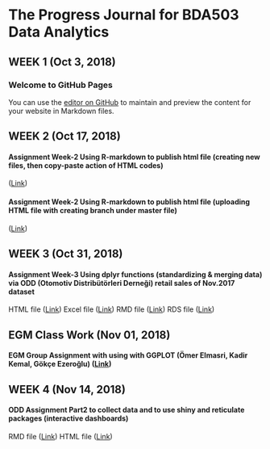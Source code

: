 # The Progress Journal for BDA503 Data Analytics
## WEEK 1 (Oct 3, 2018)
### Welcome to GitHub Pages
You can use the [editor on GitHub](https://github.com/MEF-BDA503/pj18-elmasriomer/edit/master/index.md) to maintain and preview the content for your website in Markdown files.

## WEEK 2 (Oct 17, 2018)
#### Assignment Week-2 Using R-markdown to publish html file (creating new files, then copy-paste action of HTML codes)
([Link](https://mef-bda503.github.io/pj18-elmasriomer/Assignment-Week-02)) 
#### Assignment Week-2 Using R-markdown to publish html file (uploading HTML file with creating branch under master file)
([Link](https://mef-bda503.github.io/pj18-elmasriomer/Assignment-Week-002)) 

## WEEK 3 (Oct 31, 2018)
#### Assignment Week-3 Using dplyr functions (standardizing & merging data) via ODD (Otomotiv Distribütörleri Derneği) retail sales of Nov.2017 dataset
HTML file ([Link](https://mef-bda503.github.io/pj18-elmasriomer/ODD_trial3.html)) 
Excel file ([Link](https://github.com/MEF-BDA503/pj18-elmasriomer/blob/master/odd_retail_sales_2017_11.XLSX)) 
RMD file ([Link](https://github.com/MEF-BDA503/pj18-elmasriomer/blob/master/ODD_trial3.Rmd)) 
RDS file ([Link](https://github.com/MEF-BDA503/pj18-elmasriomer/blob/master/odd_retail_sales_2017_11.Rds)) 

## EGM Class Work (Nov 01, 2018)
#### EGM Group Assignment with using with GGPLOT (Ömer Elmasri, Kadir Kemal, Gökçe Ezeroğlu) ([Link](https://mef-bda503.github.io/pj18-KadirKemal/EGM/Gokce_Omer_Kadir.html)) 

## WEEK 4 (Nov 14, 2018)
#### ODD Assignment Part2 to collect data and to use shiny and reticulate packages (interactive dashboards)
RMD file ([Link](https://github.com/MEF-BDA503/pj18-elmasriomer/blob/master/ODD_aggregate_analysis.Rmd)) 
HTML file ([Link](https://mef-bda503.github.io/pj18-elmasriomer/ODD_aggregate_analysis.html)) 
